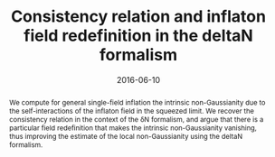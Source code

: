 ---
title: "Consistency relation and inflaton field redefinition in the deltaN formalism"
authors:
- admin
- Jinn-Ouk Gong
- Misao Sasaki
date: "2016-06-10"
doi: "10.1016/j.physletb.2017.04.014"

# Schedule page publish date (NOT publication's date).
publishDate: ""

# Publication type.
# Legend: 0 = Uncategorized; 1 = Conference paper; 2 = Journal article;
# 3 = Preprint / Working Paper; 4 = Report; 5 = Book; 6 = Book section;
# 7 = Thesis; 8 = Patent
publication_types: ["2"]

# Publication name and optional abbreviated publication name.
publication: "*Physics Letters B*"
publication_short: "PLB"

abstract: We compute for general single-field inflation the intrinsic non-Gaussianity due to the self-interactions of the inflaton field in the squeezed limit. We recover the consistency relation in the context of the δN formalism, and argue that there is a particular field redefinition that makes the intrinsic non-Gaussianity vanishing, thus improving the estimate of the local non-Gaussianity using the deltaN formalism.

# Summary. An optional shortened abstract.
summary: 

tags:
- Inflation
- Early Universe
- Scalar fields
- CMB
featured: false

links:
 - name: arXiv
   url: http://arxiv.org/pdf/1606.03343.pdf
url_pdf: 
url_code: ''
url_dataset: ''
url_poster: ''
url_project: ''
url_slides: ''
url_source: ''
url_video: ''

# Featured image
# To use, add an image named `featured.jpg/png` to your page's folder. 
image:
  caption: 'Image credit: [**Unsplash**]'
  focal_point: ""
  preview_only: false

# Associated Projects (optional).
#   Associate this publication with one or more of your projects.
#   Simply enter your project's folder or file name without extension.
#   E.g. `internal-project` references `content/project/internal-project/index.md`.
#   Otherwise, set `projects: []`.
projects:
- newphysicsCMB

# Slides (optional).
#   Associate this publication with Markdown slides.
#   Simply enter your slide deck's filename without extension.
#   E.g. `slides: "example"` references `content/slides/example/index.md`.
#   Otherwise, set `slides: ""`.
slides: ""
---